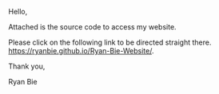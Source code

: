 Hello,

Attached is the source code to access my website. 

Please click on the following link to be directed straight there.
https://ryanbie.github.io/Ryan-Bie-Website/.

Thank you,

Ryan Bie 
